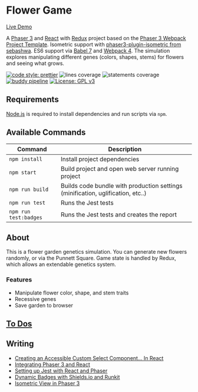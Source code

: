 # Flower Game

[Live Demo](http://www.spacegarden.xyz/)


A [Phaser 3](https://phaser.io/) and [React](https://reactjs.org/) with [Redux](https://redux.js.org/) project based on the [Phaser 3 Webpack Project Template](https://github.com/photonstorm/phaser3-project-template). Isometric support with [phaser3-plugin-isometric from sebashwa](https://github.com/sebashwa/phaser3-plugin-isometric). ES6 support via [Babel 7](https://babeljs.io/) and [Webpack 4](https://webpack.js.org/). The simulation explores manipulating different genes (colors, shapes, stems) for flowers and seeing what grows.

[![code style: prettier](https://img.shields.io/badge/code_style-prettier-ff69b4.svg?style=flat)](https://github.com/prettier/prettier)
![lines coverage](https://img.shields.io/endpoint?url=https%3A%2F%2Funtitled-noopow1jds3m.runkit.sh%2F%3Ftype%3Dlines)
![statements coverage](https://img.shields.io/endpoint?url=https%3A%2F%2Funtitled-noopow1jds3m.runkit.sh%2F%3Ftype%3Dstatements)
[![buddy pipeline](https://app.buddy.works/nodes777/flower-game-phaser3/pipelines/pipeline/201190/badge.svg?token=c7fd071bbd4bd27e04ca1a107e5f3461bbb7da639ef6fca86b0895a41ac150d7 "buddy pipeline")](https://app.buddy.works/nodes777/flower-game-phaser3/pipelines/pipeline/201190)
[![License: GPL v3](https://img.shields.io/badge/License-GPLv3-blue.svg)](https://www.gnu.org/licenses/gpl-3.0)

## Requirements

[Node.js](https://nodejs.org) is required to install dependencies and run scripts via `npm`.

## Available Commands

| Command               | Description                                                                     |
| --------------------- | ------------------------------------------------------------------------------- |
| `npm install`         | Install project dependencies                                                    |
| `npm start`           | Build project and open web server running project                               |
| `npm run build`       | Builds code bundle with production settings (minification, uglification, etc..) |
| `npm run test`        | Runs the Jest tests                                                             |
| `npm run test:badges` | Runs the Jest tests and creates the report                                      |

## About

This is a flower garden genetics simulation. You can generate new flowers randomly, or via the Punnett Square. Game state is handled by Redux, which allows an extendable genetics system.

### Features

-   Manipulate flower color, shape, and stem traits
-   Recessive genes
-   Save garden to browser

## [To Dos](https://github.com/nodes777/flower-game-phaser3/blob/master/TODO.md)

## Writing

-   [Creating an Accessible Custom Select Component… In React](https://medium.com/@Tnodes/integrating-react-and-phaser-3-tutorial-eb96717d4a9d?source=friends_link&sk=0f1d5f2e456584b0cc6fc5c785394b56)
-   [Integrating Phaser 3 and React](https://medium.com/@Tnodes/integrating-react-and-phaser-3-tutorial-eb96717d4a9d)
-   [Setting up Jest with React and Phaser](https://medium.com/@Tnodes/setting-up-jest-with-react-and-phaser-422b174ec87e)
-   [Dynamic Badges with Shields.io and Runkit](https://medium.com/@Tnodes/dynamic-badges-with-shields-io-and-runkit-9e80283f1b47)
-   [Isometric View in Phaser 3](https://medium.com/@Tnodes/creating-an-isometric-view-in-phaser-3-fada95927835)

